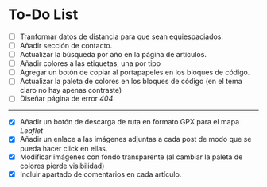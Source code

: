 
# To-Do List

- [ ] Tranformar datos de distancia para que sean equiespaciados.
- [ ] Añadir sección de contacto.
- [ ] Actualizar la búsqueda por año en la página de artículos.
- [ ] Añadir colores a las etiquetas, una por tipo
- [ ] Agregar un botón de copiar al portapapeles en los bloques de código.
- [ ] Actualizar la paleta de colores en los bloques de código (en el tema claro no hay apenas contraste)
- [ ] Diseñar página de error *404*.

---

- [x] Añadir un botón de descarga de ruta en formato GPX para el mapa *Leaflet*
- [x] Añadir un enlace a las imágenes adjuntas a cada post de modo que se pueda hacer click en ellas.
- [x] Modificar imágenes con fondo transparente (al cambiar la paleta de colores pierde visibilidad)
- [x] Incluir apartado de comentarios en cada artículo.